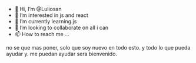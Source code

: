 - 👋 Hi, I’m @Luliosan
- 👀 I’m interested in js and react 
- 🌱 I’m currently learning js
- 💞️ I’m looking to collaborate on all i can
- 📫 How to reach me ...

no se que mas poner, solo que soy nuevo en todo esto. y todo lo que pueda ayudar y. me puedan ayudar sera bienvenido.

